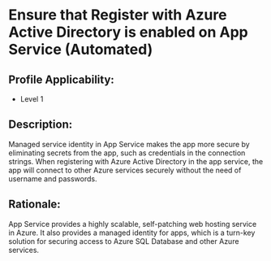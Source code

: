 # Ensure that Register with Azure Active Directory is enabled on App Service (Automated)

## Profile Applicability:

- Level 1

## Description:

Managed service identity in App Service makes the app more secure by eliminating secrets from the app, such as credentials in the connection strings. When registering with Azure Active Directory in the app service, the app will connect to other Azure services securely without the need of username and passwords.

## Rationale:

App Service provides a highly scalable, self-patching web hosting service in Azure. It also provides a managed identity for apps, which is a turn-key solution for securing access to Azure SQL Database and other Azure services.